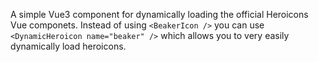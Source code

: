 A simple Vue3 component for dynamically loading the official Heroicons Vue componets. Instead of using `<BeakerIcon />` you can use `<DynamicHeroicon name="beaker" />` which allows you to very easily dynamically load heroicons. 
